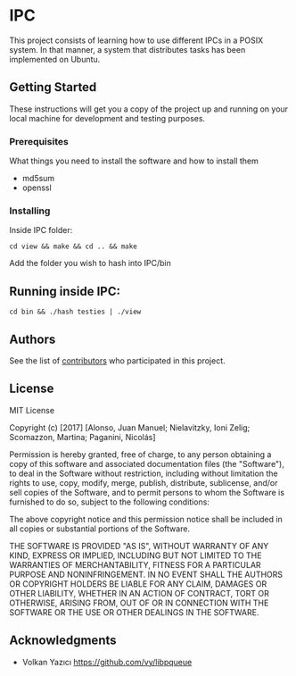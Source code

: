 # IPC 

This project consists of learning how to use different IPCs in a POSIX system. In that manner, a system that distributes tasks has been implemented on Ubuntu.

## Getting Started

These instructions will get you a copy of the project up and running on your local machine for development and testing purposes.

### Prerequisites

What things you need to install the software and how to install them

* md5sum
* openssl


### Installing

Inside IPC folder:

```
cd view && make && cd .. && make
```
Add the folder you wish to hash into IPC/bin

## Running inside IPC:

```
cd bin && ./hash testies | ./view
```

## Authors

<!-- * **Billie Thompson** - *Initial work* - [PurpleBooth](https://github.com/PurpleBooth) -->

See the list of [contributors](https://github.com/j1nma/IPC/contributors) who participated in this project.

## License

MIT License

Copyright (c) [2017] [Alonso, Juan Manuel; Nielavitzky, Ioni Zelig; Scomazzon, Martina; Paganini, Nicolás]

Permission is hereby granted, free of charge, to any person obtaining a copy
of this software and associated documentation files (the "Software"), to deal
in the Software without restriction, including without limitation the rights
to use, copy, modify, merge, publish, distribute, sublicense, and/or sell
copies of the Software, and to permit persons to whom the Software is
furnished to do so, subject to the following conditions:

The above copyright notice and this permission notice shall be included in all
copies or substantial portions of the Software.

THE SOFTWARE IS PROVIDED "AS IS", WITHOUT WARRANTY OF ANY KIND, EXPRESS OR
IMPLIED, INCLUDING BUT NOT LIMITED TO THE WARRANTIES OF MERCHANTABILITY,
FITNESS FOR A PARTICULAR PURPOSE AND NONINFRINGEMENT. IN NO EVENT SHALL THE
AUTHORS OR COPYRIGHT HOLDERS BE LIABLE FOR ANY CLAIM, DAMAGES OR OTHER
LIABILITY, WHETHER IN AN ACTION OF CONTRACT, TORT OR OTHERWISE, ARISING FROM,
OUT OF OR IN CONNECTION WITH THE SOFTWARE OR THE USE OR OTHER DEALINGS IN THE
SOFTWARE.

## Acknowledgments

* Volkan Yazıcı https://github.com/vy/libpqueue
